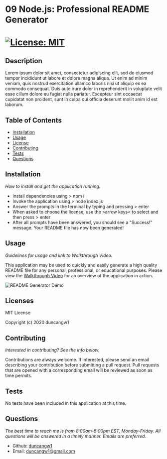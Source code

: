 # 09 Node.js: Professional README Generator

# [![License: MIT](https://img.shields.io/badge/License-MIT-yellow.svg)](https://opensource.org/licenses/MIT)

## Description

Lorem ipsum dolor sit amet, consectetur adipiscing elit, sed do eiusmod tempor incididunt ut labore et dolore magna aliqua. Ut enim ad minim veniam, quis nostrud exercitation ullamco laboris nisi ut aliquip ex ea commodo consequat. Duis aute irure dolor in reprehenderit in voluptate velit esse cillum dolore eu fugiat nulla pariatur. Excepteur sint occaecat cupidatat non proident, sunt in culpa qui officia deserunt mollit anim id est laborum.

## Table of Contents

- [Installation](#installation)
- [Usage](#usage)
- [License](#licenses)
- [Contributing](#contributing)
- [Tests](#tests)
- [Questions](#questions)

## Installation

_How to install and get the application running._

- Install dependencies using > npm i
- Invoke the application using > node index.js
- Answer the prompts in the terminal by typing and pressing > enter
- When asked to choose the license, use the >arrow keys< to select and then press > enter
- After all prompts have been answered, you should see a "Success!" message. Your README file has now been generated!

## Usage

_Guidelines for usage and link to Walkthrough Video._

This application may be used to quickly and easily generate a high quality README file for any personal, professional, or educational purposes. Please view the [Walkthrough Video](#) for an overview of the application in action.

![README Generator Demo](./assets/images/READMEGenerator.gif)

## Licenses

MIT License

Copyright (c) 2020 duncangw1

## Contributing

_Interested in contributing? See the info below._

Contributions are always welcome. If interested, please send an email describing your contribution before submitting a pull request. Pull requests that are opened with a corresponding email will be reviewed as soon as time permits.

## Tests

No tests have been included in this application at this time.

## Questions

_The best time to reach me is from 8:00am-5:00pm EST, Monday-Friday. All questions will be answered in a timely manner. Emails are preferred._

- Github: [duncangw1](https://github.com/duncangw1)
- Email: duncangw1@gmail.com
